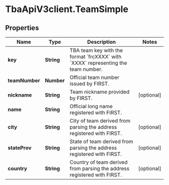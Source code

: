 # TbaApiV3client.TeamSimple

## Properties
Name | Type | Description | Notes
------------ | ------------- | ------------- | -------------
**key** | **String** | TBA team key with the format &#x60;frcXXXX&#x60; with &#x60;XXXX&#x60; representing the team number. | 
**teamNumber** | **Number** | Official team number issued by FIRST. | 
**nickname** | **String** | Team nickname provided by FIRST. | [optional] 
**name** | **String** | Official long name registered with FIRST. | 
**city** | **String** | City of team derived from parsing the address registered with FIRST. | [optional] 
**stateProv** | **String** | State of team derived from parsing the address registered with FIRST. | [optional] 
**country** | **String** | Country of team derived from parsing the address registered with FIRST. | [optional] 


